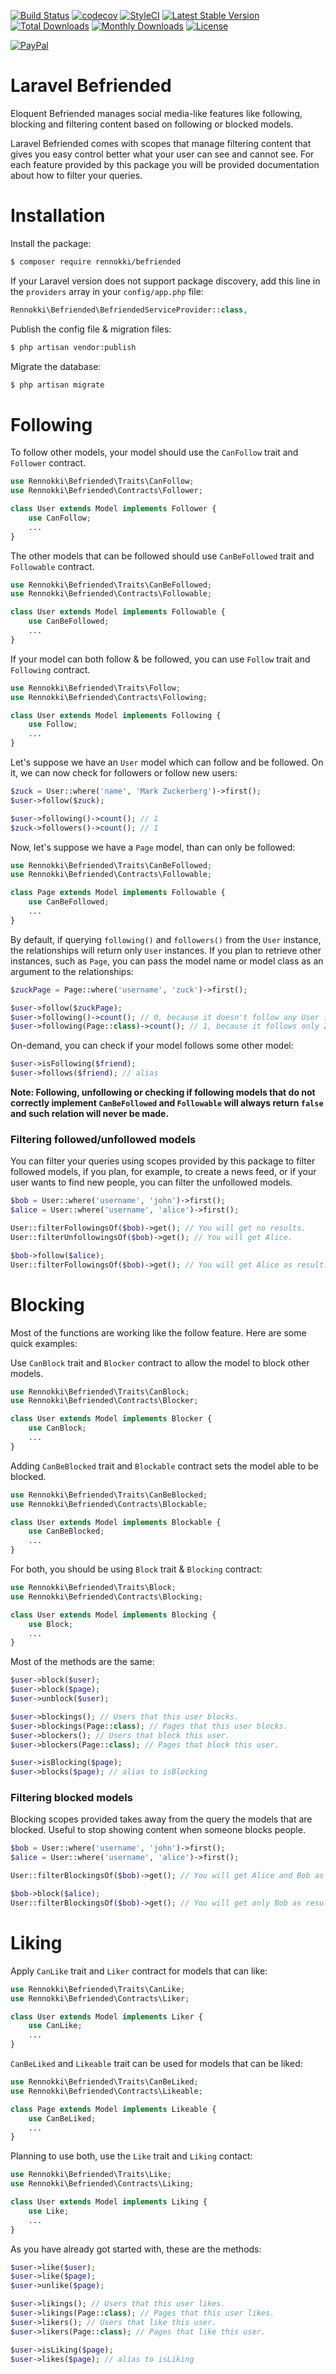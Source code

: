 [![Build Status](https://travis-ci.org/rennokki/befriended.svg?branch=master)](https://travis-ci.org/rennokki/befriended)
[![codecov](https://codecov.io/gh/rennokki/befriended/branch/master/graph/badge.svg)](https://codecov.io/gh/rennokki/befriended/branch/master)
[![StyleCI](https://github.styleci.io/repos/141194551/shield?branch=master)](https://github.styleci.io/repos/141194551)
[![Latest Stable Version](https://poser.pugx.org/rennokki/befriended/v/stable)](https://packagist.org/packages/rennokki/befriended)
[![Total Downloads](https://poser.pugx.org/rennokki/befriended/downloads)](https://packagist.org/packages/rennokki/befriended)
[![Monthly Downloads](https://poser.pugx.org/rennokki/befriended/d/monthly)](https://packagist.org/packages/rennokki/befriended)
[![License](https://poser.pugx.org/rennokki/befriended/license)](https://packagist.org/packages/rennokki/befriended)

[![PayPal](https://img.shields.io/badge/PayPal-donate-blue.svg)](https://paypal.me/rennokki)

# Laravel Befriended
Eloquent Befriended manages social media-like features like following, blocking and filtering content based on following or blocked models.

Laravel Befriended comes with scopes that manage filtering content that gives you easy control better what your user can see and cannot see. For each feature provided by this package you will be provided documentation about how to filter your queries.

# Installation
Install the package:
```bash
$ composer require rennokki/befriended
```

If your Laravel version does not support package discovery, add this line in the `providers` array in your `config/app.php` file:
```php
Rennokki\Befriended\BefriendedServiceProvider::class,
```

Publish the config file & migration files:
```bash
$ php artisan vendor:publish
```

Migrate the database:
```bash
$ php artisan migrate
```

# Following
To follow other models, your model should use the `CanFollow` trait and `Follower` contract.
```php
use Rennokki\Befriended\Traits\CanFollow;
use Rennokki\Befriended\Contracts\Follower;

class User extends Model implements Follower {
    use CanFollow;
    ...
}
```

The other models that can be followed should use `CanBeFollowed` trait and `Followable` contract.
```php
use Rennokki\Befriended\Traits\CanBeFollowed;
use Rennokki\Befriended\Contracts\Followable;

class User extends Model implements Followable {
    use CanBeFollowed;
    ...
}
```

If your model can both follow & be followed, you can use `Follow` trait and `Following` contract.
```php
use Rennokki\Befriended\Traits\Follow;
use Rennokki\Befriended\Contracts\Following;

class User extends Model implements Following {
    use Follow;
    ...
}
```

Let's suppose we have an `User` model which can follow and be followed. On it, we can now check for followers or follow new users:
```php
$zuck = User::where('name', 'Mark Zuckerberg')->first();
$user->follow($zuck);

$user->following()->count(); // 1
$zuck->followers()->count(); // 1
```

Now, let's suppose we have a `Page` model, than can only be followed:
```php
use Rennokki\Befriended\Traits\CanBeFollowed;
use Rennokki\Befriended\Contracts\Followable;

class Page extends Model implements Followable {
    use CanBeFollowed;
    ...
}
```

By default, if querying `following()` and `followers()` from the `User` instance, the relationships will return only `User` instances. If you plan to retrieve other instances, such as `Page`, you can pass the model name or model class as an argument to the relationships:
```php
$zuckPage = Page::where('username', 'zuck')->first();

$user->follow($zuckPage);
$user->following()->count(); // 0, because it doesn't follow any User instance
$user->following(Page::class)->count(); // 1, because it follows only Zuck's page.
```

On-demand, you can check if your model follows some other model:
```php
$user->isFollowing($friend);
$user->follows($friend); // alias
```

**Note: Following, unfollowing or checking if following models that do not correctly implement `CanBeFollowed` and `Followable` will always return `false` and such relation will never be made.**

### Filtering followed/unfollowed models
You can filter your queries using scopes provided by this package to filter followed models, if you plan, for example, to create a news feed, or if your user wants to find new people, you can filter the unfollowed models.
```php
$bob = User::where('username', 'john')->first();
$alice = User::where('username', 'alice')->first();

User::filterFollowingsOf($bob)->get(); // You will get no results.
User::filterUnfollowingsOf($bob)->get(); // You will get Alice.

$bob->follow($alice);
User::filterFollowingsOf($bob)->get(); // You will get Alice as result.
```

# Blocking
Most of the functions are working like the follow feature. Here are some quick examples:

Use `CanBlock` trait and `Blocker` contract to allow the model to block other models.
```php
use Rennokki\Befriended\Traits\CanBlock;
use Rennokki\Befriended\Contracts\Blocker;

class User extends Model implements Blocker {
    use CanBlock;
    ...
}
```

Adding `CanBeBlocked` trait and `Blockable` contract sets the model able to be blocked.
```php
use Rennokki\Befriended\Traits\CanBeBlocked;
use Rennokki\Befriended\Contracts\Blockable;

class User extends Model implements Blockable {
    use CanBeBlocked;
    ...
}
```

For both, you should be using `Block` trait & `Blocking` contract:
```php
use Rennokki\Befriended\Traits\Block;
use Rennokki\Befriended\Contracts\Blocking;

class User extends Model implements Blocking {
    use Block;
    ...
}
```

Most of the methods are the same:
```php
$user->block($user);
$user->block($page);
$user->unblock($user);

$user->blockings(); // Users that this user blocks.
$user->blockings(Page::class); // Pages that this user blocks.
$user->blockers(); // Users that block this user.
$user->blockers(Page::class); // Pages that block this user.

$user->isBlocking($page);
$user->blocks($page); // alias to isBlocking
```

### Filtering blocked models
Blocking scopes provided takes away from the query the models that are blocked. Useful to stop showing content when someone blocks people.
```php
$bob = User::where('username', 'john')->first();
$alice = User::where('username', 'alice')->first();

User::filterBlockingsOf($bob)->get(); // You will get Alice and Bob as results.

$bob->block($alice);
User::filterBlockingsOf($bob)->get(); // You will get only Bob as result.
```

# Liking
Apply `CanLike` trait and `Liker` contract for models that can like:
```php
use Rennokki\Befriended\Traits\CanLike;
use Rennokki\Befriended\Contracts\Liker;

class User extends Model implements Liker {
    use CanLike;
    ...
}
```

`CanBeLiked` and `Likeable` trait can be used for models that can be liked:
```php
use Rennokki\Befriended\Traits\CanBeLiked;
use Rennokki\Befriended\Contracts\Likeable;

class Page extends Model implements Likeable {
    use CanBeLiked;
    ...
}
```

Planning to use both, use the `Like` trait and `Liking` contact:
```php
use Rennokki\Befriended\Traits\Like;
use Rennokki\Befriended\Contracts\Liking;

class User extends Model implements Liking {
    use Like;
    ...
}
```

As you have already got started with, these are the methods:
```php
$user->like($user);
$user->like($page);
$user->unlike($page);

$user->likings(); // Users that this user likes.
$user->likings(Page::class); // Pages that this user likes.
$user->likers(); // Users that like this user.
$user->likers(Page::class); // Pages that like this user.

$user->isLiking($page);
$user->likes($page); // alias to isLiking
```
